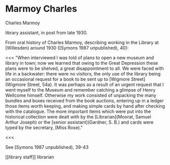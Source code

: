 



# Marmoy Charles


Charles Marmoy

library assistant, in post from late 1930.

From oral history of Charles Marmoy, describing working in the Library at [Willesden) around 1930 ([Symons 1987 unpublished), 40):


<<<
"When interviewed I was told of plans to open a new museum and library in town; now we learned that owing to the Great Depression these plans were to be shelved, a great disappointment to all. We were faced with life in a backwater: there were no visitors, the only use of the library being an occasional request for a book to be sent up to [Wigmore Street](Wigmore Street, 54a). It was perhaps as a result of an urgent request that I went myself to the Museum and remember catching a glimpse of Henry Wellcome himself. Otherwise my work consisted of unpacking the many bundles and boxes received from the book auctions, entering up in a ledger those items worth keeping, and making simple cards by hand after checking with the catalogue. The more important items which were put into the historical collection were dealt with by the [Librarian](Moorat, Samuel Arthur Joseph) or the [senior assistant](Gardner, S. B.) and cards were typed by the secretary, [Miss Rose)."

<<<

See [Symons 1987 unpublished), 39-43

[[library staff]] librarian